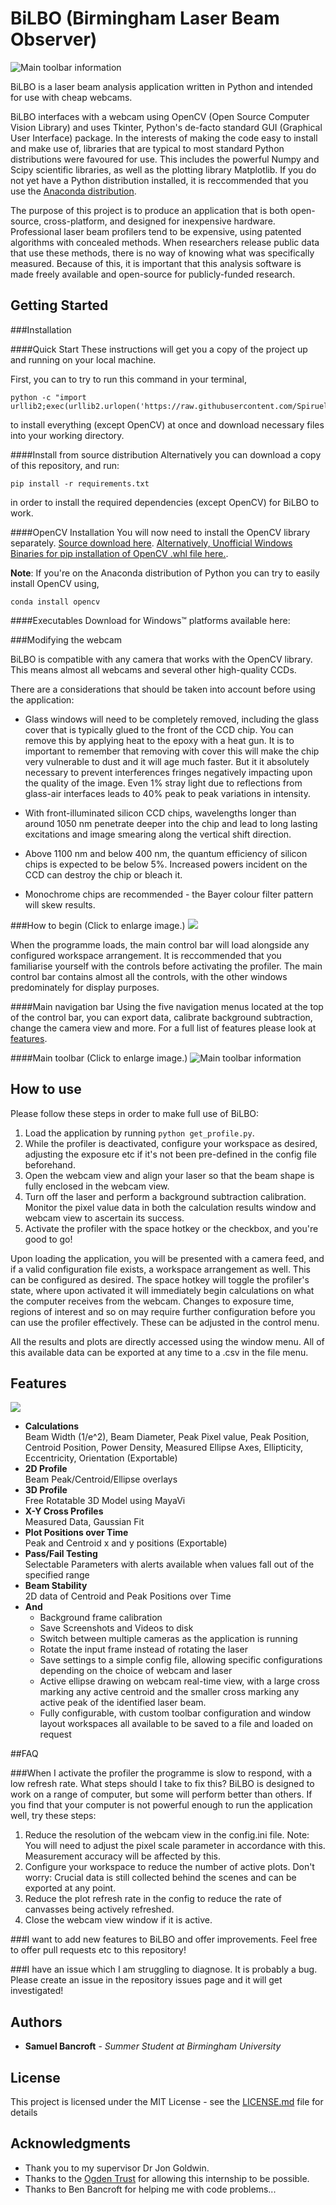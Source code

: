 # BiLBO (Birmingham Laser Beam Observer)
![Main toolbar information](https://cloud.githubusercontent.com/assets/3259632/17398154/426428a2-5a33-11e6-897e-15d9760fd5c2.png)

BiLBO is a laser beam analysis application written in Python and intended for use with cheap webcams.

BiLBO interfaces with a webcam using OpenCV (Open Source Computer Vision Library) and uses Tkinter, 
Python's de-facto standard GUI (Graphical User Interface) package.
In the interests of making the code easy to install and make use of, libraries that are typical to most standard Python distributions 
were favoured for use. This includes the powerful Numpy and Scipy scientific libraries, as well as the plotting library Matplotlib. 
If you do not yet have a Python distribution installed, it is reccommended that you use the [Anaconda distribution](https://www.continuum.io/downloads).

The purpose of this project is to produce an application that is both open-source, cross-platform, and designed for inexpensive hardware.
Professional laser beam profilers tend to be expensive, using patented algorithms with concealed methods.
When researchers release public data that use these methods, there is no way of knowing what was specifically measured.
Because of this, it is important that this analysis software is made freely available and open-source for publicly-funded research.

## Getting Started

###Installation

####Quick Start
These instructions will get you a copy of the project up and running on your local machine.

First, you can to try to run this command in your terminal,

```
python -c "import urllib2;exec(urllib2.urlopen('https://raw.githubusercontent.com/Spiruel/beamprofiler/master/installation.py').read())" 
```

to install everything (except OpenCV) at once and download necessary files into your working directory.

####Install from source distribution
Alternatively you can download a copy of this repository, and run:

```
pip install -r requirements.txt
```

in order to install the required dependencies (except OpenCV) for BiLBO to work. 

####OpenCV Installation
You will now need to install the OpenCV library separately. [Source download here](http://sourceforge.net/projects/opencvlibrary/files/opencv-win/). 
[Alternatively, Unofficial Windows Binaries for pip installation of OpenCV .whl file here.](http://www.lfd.uci.edu/~gohlke/pythonlibs/).

**Note**: If you're on the Anaconda distribution of Python you can try to easily install OpenCV using,

```
conda install opencv
```
####Executables
Download for Windows™ platforms available here:

###Modifying the webcam

BiLBO is compatible with any camera that works with the OpenCV library. This means almost all webcams and several other high-quality CCDs.

There are a considerations that should be taken into account before using the application:

  * Glass windows will need to be completely removed, including the glass cover that is
    typically glued to the front of the CCD chip. You can remove this by applying heat 
    to the epoxy with a heat gun. It is to important to remember that removing with cover this will make the chip
    very vulnerable to dust and it will age much faster. But it it
    absolutely necessary to prevent interferences fringes negatively impacting upon the quality of the image.
    Even 1% stray light due to reflections from glass-air
    interfaces leads to 40% peak to peak variations in intensity.

  * With front-illuminated silicon CCD chips, wavelengths longer than
    around 1050 nm penetrate deeper into the chip and lead to long lasting
    excitations and image smearing along the vertical shift
    direction.

  * Above 1100 nm and below 400 nm, the quantum efficiency of silicon
    chips is expected to be below 5%. Increased powers incident on the CCD can destroy the chip
    or bleach it.

  * Monochrome chips are recommended - the Bayer colour filter
    pattern will skew results.
    
###How to begin
(Click to enlarge image.)
![](https://cloud.githubusercontent.com/assets/3259632/17398152/3f943c52-5a33-11e6-95d6-2247db34b619.png)

When the programme loads, the main control bar will load alongside any configured workspace arrangement. It is reccommended that you familiarise yourself
with the controls before activating the profiler. The main control bar contains almost all the controls, with the other windows predominately for display
purposes.

####Main navigation bar
Using the five navigation menus located at the top of the control bar, you can export data, calibrate background subtraction, change the camera view and more.
For a full list of features please look at [features](#features).

####Main toolbar
(Click to enlarge image.)
![Main toolbar information](https://cloud.githubusercontent.com/assets/3259632/17363802/8b730d5c-5974-11e6-861a-0fceac70c36d.png)

## How to use

Please follow these steps in order to make full use of BiLBO:

1. Load the application by running ```python get_profile.py```.
2. While the profiler is deactivated, configure your workspace as desired, adjusting the exposure etc if it's not been pre-defined in the config file beforehand.
3. Open the webcam view and align your laser so that the beam shape is fully enclosed in the webcam view.
4. Turn off the laser and perform a background subtraction calibration. Monitor the pixel value data in both the calculation results window and webcam view to ascertain its success.
5. Activate the profiler with the space hotkey or the checkbox, and you're good to go!

Upon loading the application, you will be presented with a camera feed, and if a valid configuration file exists, a workspace arrangement as well. This can be configured as desired.
The space hotkey will toggle the profiler's state, where upon activated it will immediately begin calculations on what the computer receives from the webcam.
Changes to exposure time, regions of interest and so on may require further configuration before you can use the profiler effectively. These can be adjusted in the control menu. 

All the results and plots are directly accessed using the window menu. All of this available data can be exported at any time to a .csv in the file menu.

## Features
![](https://cloud.githubusercontent.com/assets/3259632/17398149/3d49a3ba-5a33-11e6-9210-9cd9a8360231.png)

* **Calculations**            
 Beam Width (1/e^2), Beam Diameter, Peak Pixel value, Peak Position, Centroid Position, Power Density, Measured Ellipse Axes, Ellipticity, Eccentricity, Orientation
 (Exportable)
* **2D Profile**               
 Beam Peak/Centroid/Ellipse overlays
* **3D Profile**              
 Free Rotatable 3D Model using MayaVi
* **X-Y Cross Profiles**          
 Measured Data, Gaussian Fit
* **Plot Positions over Time**           
 Peak and Centroid x and y positions (Exportable)
* **Pass/Fail Testing**        
 Selectable Parameters with alerts available when values fall out of the specified range
* **Beam Stability**           
 2D data of Centroid and Peak Positions over Time
* **And**
  * Background frame calibration
  * Save Screenshots and Videos to disk
  * Switch between multiple cameras as the application is running
  * Rotate the input frame instead of rotating the laser
  * Save settings to a simple config file, allowing specific configurations depending on the choice of webcam and laser
  * Active ellipse drawing on webcam real-time view, with a large cross marking any active centroid and the smaller cross marking any active peak of the identified laser beam.
  * Fully configurable, with custom toolbar configuration and window layout workspaces all available to be saved to a file and loaded on request

##FAQ

###When I activate the profiler the programme is slow to respond, with a low refresh rate. What steps should I take to fix this?
BiLBO is designed to work on a range of computer, but some will perform better than others. If you find that your computer is not powerful enough to run
the application well, try these steps:
  1. Reduce the resolution of the webcam view in the config.ini file. Note: You will need to adjust the pixel scale parameter in accordance with this.
Measurement accuracy will be affected by this.  
  2. Configure your workspace to reduce the number of active plots. Don't worry: Crucial data is still collected behind the scenes and can be exported at any point.
  3. Reduce the plot refresh rate in the config to reduce the rate of canvasses being actively refreshed.
  4. Close the webcam view window if it is active.

###I want to add new features to BiLBO and offer improvements.
Feel free to offer pull requests etc to this repository!

###I have an issue which I am struggling to diagnose. It is probably a bug.
Please create an issue in the repository issues page and it will get investigated!

## Authors

* **Samuel Bancroft** - *Summer Student at Birmingham University*

## License

This project is licensed under the MIT License - see the [LICENSE.md](LICENSE.md) file for details

## Acknowledgments

* Thank you to my supervisor Dr Jon Goldwin.
* Thanks to the [Ogden Trust](www.ogdentrust.com) for allowing this internship to be possible.
* Thanks to Ben Bancroft for helping me with code problems...
